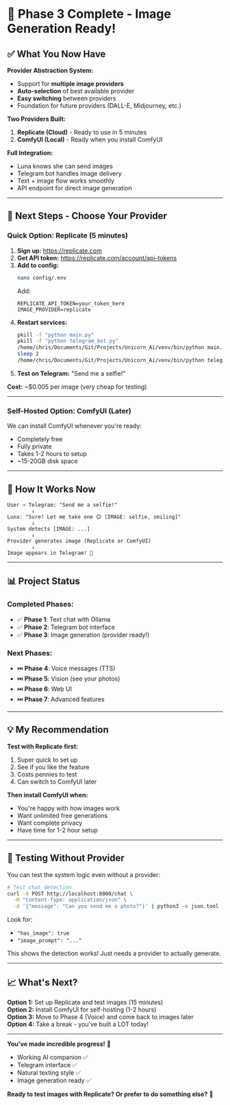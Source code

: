 # 🎉 Phase 3 Complete - Image Generation Ready!

## ✅ What You Now Have

**Provider Abstraction System:**
- Support for **multiple image providers**
- **Auto-selection** of best available provider
- **Easy switching** between providers
- Foundation for future providers (DALL-E, Midjourney, etc.)

**Two Providers Built:**
1. **Replicate (Cloud)** - Ready to use in 5 minutes
2. **ComfyUI (Local)** - Ready when you install ComfyUI

**Full Integration:**
- Luna knows she can send images
- Telegram bot handles image delivery
- Text + image flow works smoothly
- API endpoint for direct image generation

---

## 🚀 Next Steps - Choose Your Provider

### **Quick Option: Replicate (5 minutes)**

1. **Sign up:** https://replicate.com
2. **Get API token:** https://replicate.com/account/api-tokens
3. **Add to config:**
   ```bash
   nano config/.env
   ```
   Add:
   ```
   REPLICATE_API_TOKEN=your_token_here
   IMAGE_PROVIDER=replicate
   ```
4. **Restart services:**
   ```bash
   pkill -f "python main.py"
   pkill -f "python telegram_bot.py"
   /home/chris/Documents/Git/Projects/Unicorn_Ai/venv/bin/python main.py > outputs/logs/api.log 2>&1 &
   sleep 2
   /home/chris/Documents/Git/Projects/Unicorn_Ai/venv/bin/python telegram_bot.py > outputs/logs/telegram_bot.log 2>&1 &
   ```
5. **Test on Telegram:** "Send me a selfie!"

**Cost:** ~$0.005 per image (very cheap for testing)

---

### **Self-Hosted Option: ComfyUI (Later)**

We can install ComfyUI whenever you're ready:
- Completely free
- Fully private
- Takes 1-2 hours to setup
- ~15-20GB disk space

---

## 🎯 How It Works Now

```
User → Telegram: "Send me a selfie!"
        ↓
Luna: "Sure! Let me take one 😊 [IMAGE: selfie, smiling]"
        ↓
System detects [IMAGE: ...]
        ↓
Provider generates image (Replicate or ComfyUI)
        ↓
Image appears in Telegram! 📸
```

---

## 📊 Project Status

### Completed Phases:
- ✅ **Phase 1**: Text chat with Ollama
- ✅ **Phase 2**: Telegram bot interface
- ✅ **Phase 3**: Image generation (provider ready!)

### Next Phases:
- ⏭️ **Phase 4**: Voice messages (TTS)
- ⏭️ **Phase 5**: Vision (see your photos)
- ⏭️ **Phase 6**: Web UI
- ⏭️ **Phase 7**: Advanced features

---

## 💡 My Recommendation

**Test with Replicate first:**
1. Super quick to set up
2. See if you like the feature
3. Costs pennies to test
4. Can switch to ComfyUI later

**Then install ComfyUI when:**
- You're happy with how images work
- Want unlimited free generations
- Want complete privacy
- Have time for 1-2 hour setup

---

## 🧪 Testing Without Provider

You can test the system logic even without a provider:

```bash
# Test chat detection
curl -X POST http://localhost:8000/chat \
  -H "Content-Type: application/json" \
  -d '{"message": "Can you send me a photo?"}' | python3 -m json.tool
```

Look for:
- `"has_image": true`
- `"image_prompt": "..."`

This shows the detection works! Just needs a provider to actually generate.

---

## 📈 What's Next?

**Option 1:** Set up Replicate and test images (15 minutes)  
**Option 2:** Install ComfyUI for self-hosting (1-2 hours)  
**Option 3:** Move to Phase 4 (Voice) and come back to images later  
**Option 4:** Take a break - you've built a LOT today!

---

**You've made incredible progress!** 🎉

- Working AI companion ✅
- Telegram interface ✅
- Natural texting style ✅
- Image generation ready ✅

**Ready to test images with Replicate? Or prefer to do something else?** 🦄
